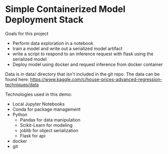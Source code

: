 # Simple Containerized Model Deployment Stack

Goals for this project
 - Perform data exploration in a notebook
 - train a model and write out a serialized model artifact
 - write a script to respond to an inference request with flask using the serialized model
 - Deploy model using docker and request inference from docker container

 Data is in data/ directory that isn't included in the git repo.  The data can be found here: https://www.kaggle.com/c/house-prices-advanced-regression-techniques/data

 Technologies used in this demo:
  - Local Jupyter Notebooks
  - Conda for package management
  - Python
    - Pandas for data manipulation
    - Scikit-Learn for modeling
    - joblib for object serialization
    - Flask for api
  - docker
  - git
